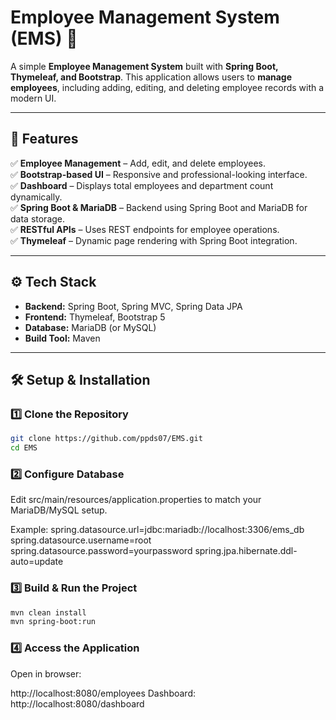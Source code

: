 # **Employee Management System (EMS) 🚀**  

A simple **Employee Management System** built with **Spring Boot, Thymeleaf, and Bootstrap**. This application allows users to **manage employees**, including adding, editing, and deleting employee records with a modern UI.  

---

## **📌 Features**  

✅ **Employee Management** – Add, edit, and delete employees.  
✅ **Bootstrap-based UI** – Responsive and professional-looking interface.  
✅ **Dashboard** – Displays total employees and department count dynamically.  
✅ **Spring Boot & MariaDB** – Backend using Spring Boot and MariaDB for data storage.  
✅ **RESTful APIs** – Uses REST endpoints for employee operations.  
✅ **Thymeleaf** – Dynamic page rendering with Spring Boot integration.  

---

## **⚙️ Tech Stack**  

- **Backend:** Spring Boot, Spring MVC, Spring Data JPA  
- **Frontend:** Thymeleaf, Bootstrap 5  
- **Database:** MariaDB (or MySQL)  
- **Build Tool:** Maven  

---

## 🛠️ Setup & Installation

### 1️⃣ Clone the Repository
```bash
git clone https://github.com/ppds07/EMS.git
cd EMS
```

### 2️⃣ Configure Database
Edit src/main/resources/application.properties to match your MariaDB/MySQL setup.

Example:
spring.datasource.url=jdbc:mariadb://localhost:3306/ems_db
spring.datasource.username=root
spring.datasource.password=yourpassword
spring.jpa.hibernate.ddl-auto=update

### 3️⃣ Build & Run the Project
```bash
mvn clean install
mvn spring-boot:run
```

### 4️⃣ Access the Application

Open in browser:

http://localhost:8080/employees
Dashboard: http://localhost:8080/dashboard
